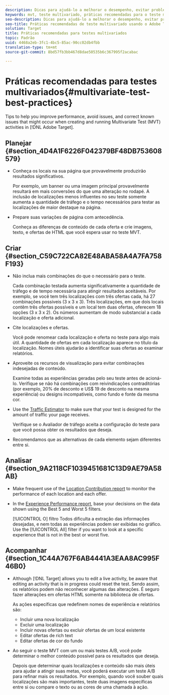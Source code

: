 ```yaml
---
description: Dicas para ajudá-lo a melhorar o desempenho, evitar problemas e corrigir problemas conhecidos que podem ocorrer ao criar e executar atividades de teste multivariado no Adobe Target.
keywords: mvt, teste multivariado, práticas recomendadas para o teste multivariado, práticas recomendadas para mvt, combinações mvt, relatórios mvt
seo-description: Dicas para ajudá-lo a melhorar o desempenho, evitar problemas e corrigir problemas conhecidos que podem ocorrer ao criar e executar atividades de teste multivariado no Adobe Target.
seo-title: Práticas recomendadas de teste multivariado usando o Adobe Target
solution: Target
title: Práticas recomendadas para testes multivariados
topic: Padrão
uuid: 4468a2eb-3fc1-4bc5-85ac-90cc02db4fbb
translation-type: tm+mt
source-git-commit: 8bd57fb3bb467d8dae50535b6c367995f2acabac

---
```



# Práticas recomendadas para testes multivariados{#multivariate-test-best-practices}

Tips to help you improve performance, avoid issues, and correct known issues that might occur when creating and running Multivariate Test (MVT) activities in [!DNL Adobe Target].

## Planejar {#section_4D4A1F6226F042379BF48DB753608579}

* Conheça os locais na sua página que provavelmente produzirão resultados significativos.

   Por exemplo, um banner ou uma imagem principal provavelmente resultará em mais conversões do que uma alteração no rodapé. A inclusão de localizações menos influentes no seu teste somente aumenta a quantidade de tráfego e o tempo necessários para testar as localizações de maior destaque na página.
* Prepare suas variações de página com antecedência.

   Conheça as diferenças de conteúdo de cada oferta e crie imagens, texto, e ofertas de HTML que você espera usar no teste MVT.

## Criar {#section_C59C722CA82E48ABA58A4A7FA758F193}

* Não inclua mais combinações do que o necessário para o teste.

   Cada combinação testada aumenta significativamente a quantidade de tráfego e de tempo necessária para atingir resultados aceitáveis. Por exemplo, se você tem três localizações com três ofertas cada, há 27 combinações possíveis (3 x 3 x 3). Três localizações, em que dois locais contêm três ofertas possíveis e um local tem duas ofertas, oferecem 18 opções (3 x 3 x 2). Os números aumentam de modo substancial a cada localização e oferta adicional.

* Cite localizações e ofertas.

   Você pode renomear cada localização e oferta no teste para algo mais útil. A quantidade de ofertas em cada localização aparece no título da localização. Nomes úteis ajudarão a identificar suas ofertas ao examinar relatórios.

* Aproveite os recursos de visualização para evitar combinações indesejadas de conteúdo.

   Examine todas as experiências geradas pelo seu teste antes de acioná-lo. Verifique se não há combinações com reivindicações contraditórias (por exemplo, 20% de desconto e US$ 19 de desconto na mesma experiência) ou designs incompatíveis, como fundo e fonte da mesma cor.

* Use the [Traffic Estimator](/help/c-activities/c-multivariate-testing/t-create-multivariate-test/traffic-estimator.md) to make sure that your test is designed for the amount of traffic your page receives.

   Verifique se o Avaliador de tráfego aceita a configuração do teste para que você possa obter os resultados que deseja.
* Recomendamos que as alternativas de cada elemento sejam diferentes entre si.

## Analisar {#section_9A2118CF1039451681C13D9AE79A58AB}

* Make frequent use of the [Location Contribution report](/help/c-reports/location-contribution-report.md) to monitor the performance of each location and each offer.
* In the [Experience Performance report](/help/c-reports/experience-performance-report.md), base your decisions on the data shown using the Best 5 and Worst 5 filters.

   [!UICONTROL O] filtro Todos dificulta a extração das informações desejadas, e nem todas as experiências podem ser exibidas no gráfico. Use the [!UICONTROL All] filter if you want to look at a specific experience that is not in the best or worst five.

## Acompanhar {#section_1C44A767F6AB4441A3EAA8AC995F46B0}

* Although [!DNL Target] allows you to edit a live activity, be aware that editing an activity that is in progress could reset the test. Sendo assim, os relatórios podem não reconhecer algumas das alterações. É seguro fazer alterações em ofertas HTML somente na biblioteca de ofertas.

   As ações específicas que redefinem nomes de experiência e relatórios são:

   * Incluir uma nova localização
   * Excluir uma localização
   * Incluir novas ofertas ou excluir ofertas de um local existente
   * Editar ofertas de rich text
   * Editar ofertas de cor do fundo

* Ao seguir o teste MVT com um ou mais testes A/B, você pode determinar o melhor conteúdo possível para os resultados que deseja.

   Depois que determinar quais localizações e conteúdo são mais úteis para ajudar a atingir suas metas, você poderá executar um teste A/B para refinar mais os resultados. Por exemplo, quando você souber quais localizações são mais importantes, teste duas imagens específicas entre si ou compare o texto ou as cores de uma chamada à ação.

